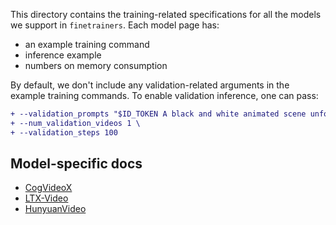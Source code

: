 This directory contains the training-related specifications for all the models we support in `finetrainers`. Each model page has:

* an example training command
* inference example
* numbers on memory consumption

By default, we don't include any validation-related arguments in the example training commands. To enable validation inference, one can pass:

```diff
+ --validation_prompts "$ID_TOKEN A black and white animated scene unfolds with an anthropomorphic goat surrounded by musical notes and symbols, suggesting a playful environment. Mickey Mouse appears, leaning forward in curiosity as the goat remains still. The goat then engages with Mickey, who bends down to converse or react. The dynamics shift as Mickey grabs the goat, potentially in surprise or playfulness, amidst a minimalistic background. The scene captures the evolving relationship between the two characters in a whimsical, animated setting, emphasizing their interactions and emotions.@@@49x512x768:::$ID_TOKEN A woman with long brown hair and light skin smiles at another woman with long blonde hair. The woman with brown hair wears a black jacket and has a small, barely noticeable mole on her right cheek. The camera angle is a close-up, focused on the woman with brown hair's face. The lighting is warm and natural, likely from the setting sun, casting a soft glow on the scene. The scene appears to be real-life footage@@@49x512x768" \
+ --num_validation_videos 1 \
+ --validation_steps 100
```

## Model-specific docs

* [CogVideoX](./cogvideox.md)
* [LTX-Video](./ltx_video.md)
* [HunyuanVideo](./hunyuan_video.md)